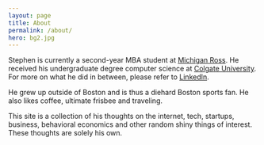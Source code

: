 ```yaml
---
layout: page
title: About
permalink: /about/
hero: bg2.jpg
---
```


Stephen is currently a second-year MBA student at [Michigan Ross](https://michiganross.umich.edu/).  He received his undergraduate degree computer science at [Colgate University](http://colgate.edu).  For more on what he did in between, please refer to [LinkedIn](https://www.linkedin.com/in/stephenwai).

He grew up outside of Boston and is thus a diehard Boston sports fan.  He also likes coffee, ultimate frisbee and traveling.

This site is a collection of his thoughts on the internet, tech, startups, business, behavioral economics and other random shiny things of interest.  These thoughts are solely his own.
